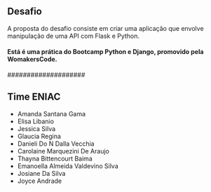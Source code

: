 ## Desafio
A proposta do desafio consiste em criar uma aplicação que envolve manipulação de uma API com Flask e Python.

#### Está é uma prática do Bootcamp Python e Django, promovido pela WomakersCode.

####################

## Time ENIAC

- Amanda Santana Gama
- Elisa Libanio
- Jessica Silva
- Glaucia Regina
- Danieli Do N Dalla Vecchia
- Carolaine Marquezini De Araujo
- Thayna Bittencourt Baima
- Emanoella Almeida Valdevino Silva
- Josiane Da Silva
- Joyce Andrade
